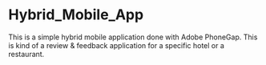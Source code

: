 # Hybrid_Mobile_App
This is a simple hybrid mobile application done with Adobe PhoneGap. This is kind of a review &amp; feedback application for a specific hotel or a restaurant.
